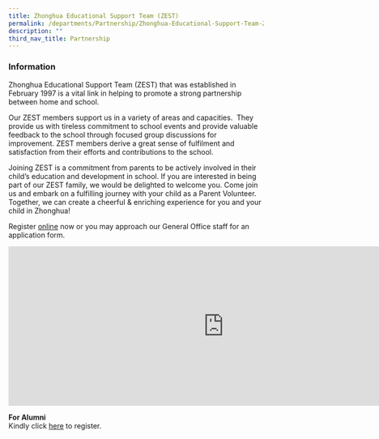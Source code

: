 ```yaml
---
title: Zhonghua Educational Support Team (ZEST)
permalink: /departments/Partnership/Zhonghua-Educational-Support-Team-ZEST/
description: ""
third_nav_title: Partnership
---
```

### **Information**
Zhonghua Educational Support Team (ZEST) that was established in February 1997 is a vital link in helping to promote a strong partnership between home and school.&nbsp;&nbsp;

Our ZEST members support us in a variety of areas and capacities.&nbsp; They provide us with tireless commitment to school events and provide valuable feedback to the school through focused group discussions for improvement. ZEST members derive a great sense of fulfilment and satisfaction from their efforts and contributions to the school.&nbsp;

Joining ZEST is a commitment from parents to be actively involved in their child’s education and development in school. If you are interested in being part of our ZEST family, we would be delighted to welcome you. Come join us and embark on a fulfilling journey with your child as a Parent Volunteer. Together, we can create a cheerful &amp; enriching experience for you and your child in Zhonghua!

Register&nbsp;[online](https://go.gov.sg/zpszest)&nbsp;now or you may approach our General Office staff for an application form.

<iframe width="850" height="315" src="https://www.youtube.com/embed/bzS-0BK4MaU" title="YouTube video player" frameborder="0" allow="accelerometer; autoplay; clipboard-write; encrypted-media; gyroscope; picture-in-picture" allowfullscreen=""></iframe>



**For Alumni**
<br>Kindly&nbsp;click&nbsp;[here]((https://docs.google.com/forms/d/e/1FAIpQLScjpLGv8EQlZhI6gVn36KTDGsrXSKOBJg3f47R7moJcPf9kbw/viewform)) to register.